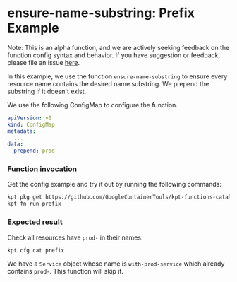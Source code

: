 # ensure-name-substring: Prefix Example

Note: This is an alpha function, and we are actively seeking feedback on the
function config syntax and behavior. If you have suggestion or feedback, please
file an issue [here](https://github.com/GoogleContainerTools/kpt/issues/new/choose).

In this example, we use the function `ensure-name-substring` to ensure every
resource name contains the desired name substring. We prepend the substring if
it doesn't exist.

We use the following ConfigMap to configure the function.

```yaml
apiVersion: v1
kind: ConfigMap
metadata:
  ...
data:
  prepend: prod-
```

### Function invocation

Get the config example and try it out by running the following commands:

<!-- @getAndRunPkg @test -->
```sh
kpt pkg get https://github.com/GoogleContainerTools/kpt-functions-catalog.git/examples/ensure-name-substring/prefix .
kpt fn run prefix
```

### Expected result

Check all resources have `prod-` in their names:

```sh
kpt cfg cat prefix
```

We have a `Service` object whose name is `with-prod-service` which already
contains `prod-`. This function will skip it.
